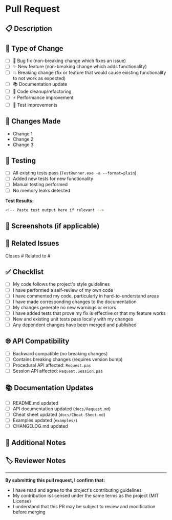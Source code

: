 # Pull Request

## 📋 Description

<!-- Provide a brief description of the changes in this PR -->

## 🔧 Type of Change

<!-- Mark the relevant option with an "x" -->

- [ ] 🐛 Bug fix (non-breaking change which fixes an issue)
- [ ] ✨ New feature (non-breaking change which adds functionality)
- [ ] 💥 Breaking change (fix or feature that would cause existing functionality to not work as expected)
- [ ] 📚 Documentation update
- [ ] 🧹 Code cleanup/refactoring
- [ ] ⚡ Performance improvement
- [ ] 🧪 Test improvements

## 🚀 Changes Made

<!-- List the specific changes made in this PR -->

- Change 1
- Change 2
- Change 3

## 🧪 Testing

<!-- Describe the tests you ran to verify your changes -->

- [ ] All existing tests pass (`TestRunner.exe -a --format=plain`)
- [ ] Added new tests for new functionality
- [ ] Manual testing performed
- [ ] No memory leaks detected

**Test Results:**

```bash
<!-- Paste test output here if relevant -->
```

## 📸 Screenshots (if applicable)

<!-- Add screenshots here if your changes affect the UI or output -->

## 🔗 Related Issues

<!-- Link any related issues -->

Closes #<!-- issue number -->
Related to #<!-- issue number -->

## ✅ Checklist

<!-- Mark completed items with an "x" -->

- [ ] My code follows the project's style guidelines
- [ ] I have performed a self-review of my own code
- [ ] I have commented my code, particularly in hard-to-understand areas
- [ ] I have made corresponding changes to the documentation
- [ ] My changes generate no new warnings or errors
- [ ] I have added tests that prove my fix is effective or that my feature works
- [ ] New and existing unit tests pass locally with my changes
- [ ] Any dependent changes have been merged and published

## 🌐 API Compatibility

<!-- For API changes, specify compatibility -->

- [ ] Backward compatible (no breaking changes)
- [ ] Contains breaking changes (requires version bump)
- [ ] Procedural API affected: `Request.pas`
- [ ] Session API affected: `Request.Session.pas`

## 📚 Documentation Updates

<!-- Mark if documentation needs updates -->

- [ ] README.md updated
- [ ] API documentation updated (`docs/Request.md`)
- [ ] Cheat sheet updated (`docs/Cheat-Sheet.md`)
- [ ] Examples updated (`examples/`)
- [ ] CHANGELOG.md updated

## 🎯 Additional Notes

<!-- Any additional information, concerns, or context -->

## 🏷️ Reviewer Notes

<!-- For maintainers: any specific areas to focus on during review -->

---

**By submitting this pull request, I confirm that:**

- I have read and agree to the project's contributing guidelines
- My contribution is licensed under the same terms as the project (MIT License)
- I understand that this PR may be subject to review and modification before merging
